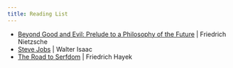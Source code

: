 ```yaml
---
title: Reading List
---
```


- [Beyond Good and Evil: Prelude to a Philosophy of the Future](https://www.goodreads.com/book/show/12321.Beyond_Good_and_Evil?ref=nav_sb_ss_1_20) | Friedrich Nietzsche
- [Steve Jobs](https://www.goodreads.com/book/show/11084145-steve-jobs) | Walter Isaac
- [The Road to Serfdom](https://www.goodreads.com/book/show/299215.The_Road_to_Serfdom) | Friedrich Hayek